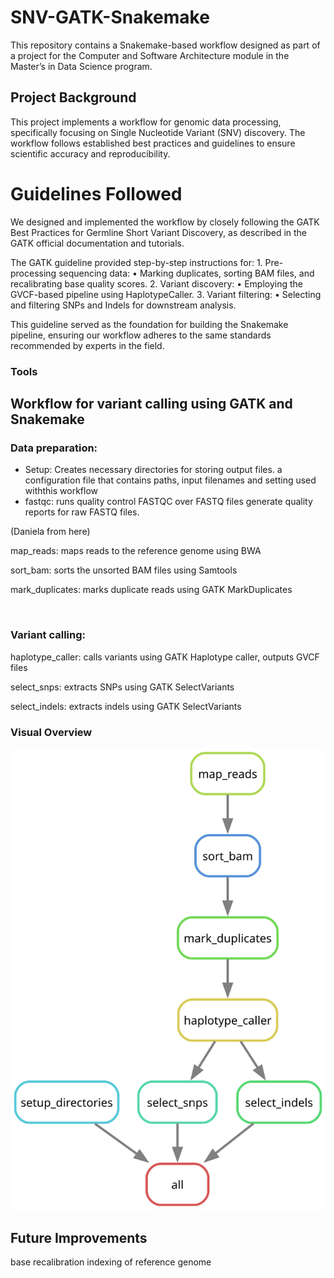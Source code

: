 # SNV-GATK-Snakemake
This repository contains a Snakemake-based workflow designed as part of a project for the Computer and Software Architecture module in the Master’s in Data Science program.

## Project Background
This project implements a workflow for genomic data processing, specifically focusing on Single Nucleotide Variant (SNV) discovery. The workflow follows established best practices and guidelines to ensure scientific accuracy and reproducibility.

# Guidelines Followed

We designed and implemented the workflow by closely following the GATK Best Practices for Germline Short Variant Discovery, as described in the GATK official documentation and tutorials.

The GATK guideline provided step-by-step instructions for:
	1.	Pre-processing sequencing data:
	•	Marking duplicates, sorting BAM files, and recalibrating base quality scores.
	2.	Variant discovery:
	•	Employing the GVCF-based pipeline using HaplotypeCaller.
	3.	Variant filtering:
	•	Selecting and filtering SNPs and Indels for downstream analysis.

This guideline served as the foundation for building the Snakemake pipeline, ensuring our workflow adheres to the same standards recommended by experts in the field.
 
### Tools

## Workflow for variant calling using GATK and Snakemake

### Data preparation: ​

- Setup: Creates necessary directories for storing output files.
    a configuration file that contains paths, input filenames and setting used withthis workflow
- fastqc: 
    runs quality control FASTQC over FASTQ files​  generate quality reports for raw FASTQ files.

(Daniela from here)

map_reads: maps reads to the reference genome using BWA​

sort_bam: sorts the unsorted BAM files using Samtools​

mark_duplicates: marks duplicate reads using GATK MarkDuplicates​

​
### Variant calling: ​

haplotype_caller: calls variants using GATK Haplotype caller, outputs GVCF files​

select_snps: extracts SNPs using GATK SelectVariants ​

select_indels: extracts indels using GATK SelectVariants ​




### Visual Overview
![workflow_figure](rulegraph.svg)

## Future Improvements
base recalibration
indexing of reference genome 